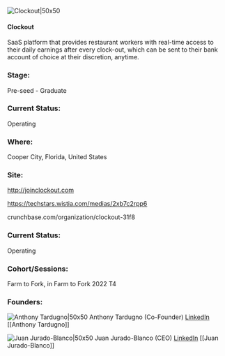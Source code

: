 

![Clockout|50x50](https://apimg.techstars.com/profiles/1657729506895_489204.png)

#### Clockout
SaaS platform that provides restaurant workers with real-time access to their daily earnings after every clock-out, which can be sent to their bank account of choice at their discretion, anytime.

### Stage: 
Pre-seed - Graduate 

### Current Status: 
Operating

### Where:
Cooper City, Florida, United States

### Site:
http://joinclockout.com

https://techstars.wistia.com/medias/2xb7c2rpp6

crunchbase.com/organization/clockout-31f8

### Current Status: 
Operating

### Cohort/Sessions: 
Farm to Fork, in Farm to Fork 2022 T4

### Founders: 

![Anthony Tardugno|50x50](https://www.f6s.com/static-resource/images/profile-placeholder-user.jpg) Anthony Tardugno (Co-Founder) [LinkedIn](https://linkedin.com/in/anthonytardugno) [[Anthony Tardugno]]

![Juan Jurado-Blanco|50x50](https://www.f6s.com/content-resource/profiles/3039498_th2.jpg) Juan Jurado-Blanco (CEO) [LinkedIn](https://linkedin.com/in/juan-jurado-blanco-012b58121) [[Juan Jurado-Blanco]]


